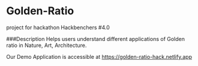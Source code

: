# Golden-Ratio
project for hackathon Hackbenchers #4.0

###Description
Helps users understand different applications of Golden ratio in Nature, Art, Architecture.

Our Demo Application is accessible at https://golden-ratio-hack.netlify.app
